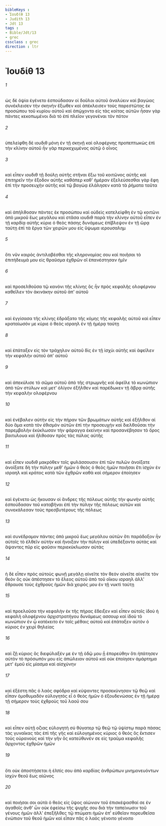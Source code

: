 ```yaml
---
bibleKeys : 
- Ἰουδίθ 13
- Judith 13
- Jdt 13
tags : 
- Bible/Jdt/13
- grec
cssclass : grec
direction : ltr
---
```


# Ἰουδίθ 13

###### 1
ὡς δὲ ὀψία ἐγένετο ἐσπούδασαν οἱ δοῦλοι αὐτοῦ ἀναλύειν καὶ βαγώας συνέκλεισεν τὴν σκηνὴν ἔξωθεν καὶ ἀπέκλεισεν τοὺς παρεστῶτας ἐκ προσώπου τοῦ κυρίου αὐτοῦ καὶ ἀπῴχοντο εἰς τὰς κοίτας αὐτῶν ἦσαν γὰρ πάντες κεκοπωμένοι διὰ τὸ ἐπὶ πλεῖον γεγονέναι τὸν πότον
###### 2
ὑπελείφθη δὲ ιουδιθ μόνη ἐν τῇ σκηνῇ καὶ ολοφέρνης προπεπτωκὼς ἐπὶ τὴν κλίνην αὐτοῦ ἦν γὰρ περικεχυμένος αὐτῷ ὁ οἶνος
###### 3
καὶ εἶπεν ιουδιθ τῇ δούλῃ αὐτῆς στῆναι ἔξω τοῦ κοιτῶνος αὐτῆς καὶ ἐπιτηρεῖν τὴν ἔξοδον αὐτῆς καθάπερ καθ' ἡμέραν ἐξελεύσεσθαι γὰρ ἔφη ἐπὶ τὴν προσευχὴν αὐτῆς καὶ τῷ βαγώᾳ ἐλάλησεν κατὰ τὰ ῥήματα ταῦτα
###### 4
καὶ ἀπήλθοσαν πάντες ἐκ προσώπου καὶ οὐδεὶς κατελείφθη ἐν τῷ κοιτῶνι ἀπὸ μικροῦ ἕως μεγάλου καὶ στᾶσα ιουδιθ παρὰ τὴν κλίνην αὐτοῦ εἶπεν ἐν τῇ καρδίᾳ αὐτῆς κύριε ὁ θεὸς πάσης δυνάμεως ἐπίβλεψον ἐν τῇ ὥρᾳ ταύτῃ ἐπὶ τὰ ἔργα τῶν χειρῶν μου εἰς ὕψωμα ιερουσαλημ
###### 5
ὅτι νῦν καιρὸς ἀντιλαβέσθαι τῆς κληρονομίας σου καὶ ποιῆσαι τὸ ἐπιτήδευμά μου εἰς θραῦσμα ἐχθρῶν οἳ ἐπανέστησαν ἡμῖν
###### 6
καὶ προσελθοῦσα τῷ κανόνι τῆς κλίνης ὃς ἦν πρὸς κεφαλῆς ολοφέρνου καθεῖλεν τὸν ἀκινάκην αὐτοῦ ἀπ' αὐτοῦ
###### 7
καὶ ἐγγίσασα τῆς κλίνης ἐδράξατο τῆς κόμης τῆς κεφαλῆς αὐτοῦ καὶ εἶπεν κραταίωσόν με κύριε ὁ θεὸς ισραηλ ἐν τῇ ἡμέρᾳ ταύτῃ
###### 8
καὶ ἐπάταξεν εἰς τὸν τράχηλον αὐτοῦ δὶς ἐν τῇ ἰσχύι αὐτῆς καὶ ἀφεῖλεν τὴν κεφαλὴν αὐτοῦ ἀπ' αὐτοῦ
###### 9
καὶ ἀπεκύλισε τὸ σῶμα αὐτοῦ ἀπὸ τῆς στρωμνῆς καὶ ἀφεῖλε τὸ κωνώπιον ἀπὸ τῶν στύλων καὶ μετ' ὀλίγον ἐξῆλθεν καὶ παρέδωκεν τῇ ἅβρᾳ αὐτῆς τὴν κεφαλὴν ολοφέρνου
###### 10
καὶ ἐνέβαλεν αὐτὴν εἰς τὴν πήραν τῶν βρωμάτων αὐτῆς καὶ ἐξῆλθον αἱ δύο ἅμα κατὰ τὸν ἐθισμὸν αὐτῶν ἐπὶ τὴν προσευχήν καὶ διελθοῦσαι τὴν παρεμβολὴν ἐκύκλωσαν τὴν φάραγγα ἐκείνην καὶ προσανέβησαν τὸ ὄρος βαιτυλουα καὶ ἤλθοσαν πρὸς τὰς πύλας αὐτῆς
###### 11
καὶ εἶπεν ιουδιθ μακρόθεν τοῖς φυλάσσουσιν ἐπὶ τῶν πυλῶν ἀνοίξατε ἀνοίξατε δὴ τὴν πύλην μεθ' ἡμῶν ὁ θεὸς ὁ θεὸς ἡμῶν ποιῆσαι ἔτι ἰσχὺν ἐν ισραηλ καὶ κράτος κατὰ τῶν ἐχθρῶν καθὰ καὶ σήμερον ἐποίησεν
###### 12
καὶ ἐγένετο ὡς ἤκουσαν οἱ ἄνδρες τῆς πόλεως αὐτῆς τὴν φωνὴν αὐτῆς ἐσπούδασαν τοῦ καταβῆναι ἐπὶ τὴν πύλην τῆς πόλεως αὐτῶν καὶ συνεκάλεσαν τοὺς πρεσβυτέρους τῆς πόλεως
###### 13
καὶ συνέδραμον πάντες ἀπὸ μικροῦ ἕως μεγάλου αὐτῶν ὅτι παράδοξον ἦν αὐτοῖς τὸ ἐλθεῖν αὐτήν καὶ ἤνοιξαν τὴν πύλην καὶ ὑπεδέξαντο αὐτὰς καὶ ἅψαντες πῦρ εἰς φαῦσιν περιεκύκλωσαν αὐτάς
###### 14
ἡ δὲ εἶπεν πρὸς αὐτοὺς φωνῇ μεγάλῃ αἰνεῖτε τὸν θεόν αἰνεῖτε αἰνεῖτε τὸν θεόν ὃς οὐκ ἀπέστησεν τὸ ἔλεος αὐτοῦ ἀπὸ τοῦ οἴκου ισραηλ ἀλλ' ἔθραυσε τοὺς ἐχθροὺς ἡμῶν διὰ χειρός μου ἐν τῇ νυκτὶ ταύτῃ
###### 15
καὶ προελοῦσα τὴν κεφαλὴν ἐκ τῆς πήρας ἔδειξεν καὶ εἶπεν αὐτοῖς ἰδοὺ ἡ κεφαλὴ ολοφέρνου ἀρχιστρατήγου δυνάμεως ασσουρ καὶ ἰδοὺ τὸ κωνώπιον ἐν ᾧ κατέκειτο ἐν ταῖς μέθαις αὐτοῦ καὶ ἐπάταξεν αὐτὸν ὁ κύριος ἐν χειρὶ θηλείας
###### 16
καὶ ζῇ κύριος ὃς διεφύλαξέν με ἐν τῇ ὁδῷ μου ᾗ ἐπορεύθην ὅτι ἠπάτησεν αὐτὸν τὸ πρόσωπόν μου εἰς ἀπώλειαν αὐτοῦ καὶ οὐκ ἐποίησεν ἁμάρτημα μετ' ἐμοῦ εἰς μίασμα καὶ αἰσχύνην
###### 17
καὶ ἐξέστη πᾶς ὁ λαὸς σφόδρα καὶ κύψαντες προσεκύνησαν τῷ θεῷ καὶ εἶπαν ὁμοθυμαδόν εὐλογητὸς εἶ ὁ θεὸς ἡμῶν ὁ ἐξουδενώσας ἐν τῇ ἡμέρᾳ τῇ σήμερον τοὺς ἐχθροὺς τοῦ λαοῦ σου
###### 18
καὶ εἶπεν αὐτῇ οζιας εὐλογητὴ σύ θύγατερ τῷ θεῷ τῷ ὑψίστῳ παρὰ πάσας τὰς γυναῖκας τὰς ἐπὶ τῆς γῆς καὶ εὐλογημένος κύριος ὁ θεός ὃς ἔκτισεν τοὺς οὐρανοὺς καὶ τὴν γῆν ὃς κατεύθυνέν σε εἰς τραῦμα κεφαλῆς ἄρχοντος ἐχθρῶν ἡμῶν
###### 19
ὅτι οὐκ ἀποστήσεται ἡ ἐλπίς σου ἀπὸ καρδίας ἀνθρώπων μνημονευόντων ἰσχὺν θεοῦ ἕως αἰῶνος
###### 20
καὶ ποιήσαι σοι αὐτὰ ὁ θεὸς εἰς ὕψος αἰώνιον τοῦ ἐπισκέψασθαί σε ἐν ἀγαθοῖς ἀνθ' ὧν οὐκ ἐφείσω τῆς ψυχῆς σου διὰ τὴν ταπείνωσιν τοῦ γένους ἡμῶν ἀλλ' ἐπεξῆλθες τῷ πτώματι ἡμῶν ἐπ' εὐθεῖαν πορευθεῖσα ἐνώπιον τοῦ θεοῦ ἡμῶν καὶ εἶπαν πᾶς ὁ λαός γένοιτο γένοιτο
